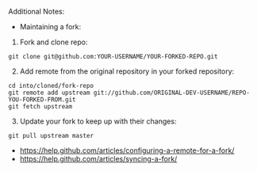 

Additional Notes:

* Maintaining a fork:

1. Fork and clone repo:

`git clone git@github.com:YOUR-USERNAME/YOUR-FORKED-REPO.git`

2. Add remote from the original repository in your forked repository:

```
cd into/cloned/fork-repo
git remote add upstream git://github.com/ORIGINAL-DEV-USERNAME/REPO-YOU-FORKED-FROM.git
git fetch upstream
```

3. Update your fork to keep up with their changes:

`git pull upstream master`

* https://help.github.com/articles/configuring-a-remote-for-a-fork/
* https://help.github.com/articles/syncing-a-fork/

